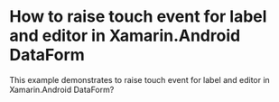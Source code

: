# How to raise touch event for label and editor in Xamarin.Android DataForm
This example demonstrates to raise touch event for label and editor in Xamarin.Android DataForm?
